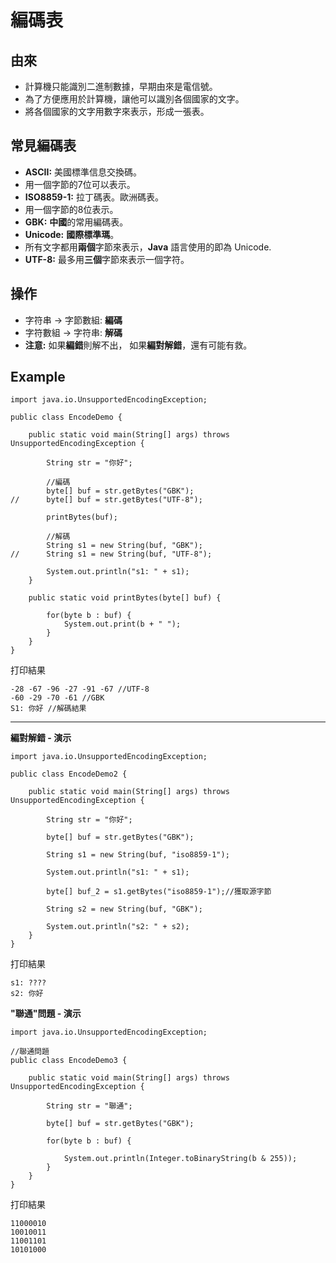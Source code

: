 # 編碼表

## 由來
- 計算機只能識別二進制數據，早期由來是電信號。
- 為了方便應用於計算機，讓他可以識別各個國家的文字。
- 將各個國家的文字用數字來表示，形成一張表。

## 常見編碼表
- **ASCII:**  美國標準信息交換碼。
 - 用一個字節的7位可以表示。
- **ISO8859-1:** 拉丁碼表。歐洲碼表。
 - 用一個字節的8位表示。
- **GBK:** **中國**的常用編碼表。
- **Unicode:** **國際標準瑪**。
 - 所有文字都用**兩個**字節來表示，**Java** 語言使用的即為 Unicode.
- **UTF-8:** 最多用**三個**字節來表示一個字符。

## 操作
- 字符串 -> 字節數組: **編碼**
- 字符數組 -> 字符串: **解碼**
- **注意:** 如果**編錯**則解不出，
            如果**編對解錯**，還有可能有救。

## Example
```
import java.io.UnsupportedEncodingException;

public class EncodeDemo {

	public static void main(String[] args) throws UnsupportedEncodingException {
		
		String str = "你好";
		
		//編碼
		byte[] buf = str.getBytes("GBK");
//		byte[] buf = str.getBytes("UTF-8");
		
		printBytes(buf);
		
		//解碼
		String s1 = new String(buf, "GBK");
//		String s1 = new String(buf, "UTF-8");
		
		System.out.println("s1: " + s1);
	}

	public static void printBytes(byte[] buf) {

		for(byte b : buf) {
			System.out.print(b + " ");
		}
	}
}
```
打印結果
```
-28 -67 -96 -27 -91 -67 //UTF-8
-60 -29 -70 -61 //GBK
S1: 你好 //解碼結果
```
---

**編對解錯 - 演示**
```
import java.io.UnsupportedEncodingException;

public class EncodeDemo2 {

	public static void main(String[] args) throws UnsupportedEncodingException {

		String str = "你好";
		
		byte[] buf = str.getBytes("GBK");
		
		String s1 = new String(buf, "iso8859-1");
		
		System.out.println("s1: " + s1);
		
		byte[] buf_2 = s1.getBytes("iso8859-1");//獲取源字節
		
		String s2 = new String(buf, "GBK");
		
		System.out.println("s2: " + s2);
	}
}
```
打印結果
```
s1: ????
s2: 你好
```

**"聯通"問題 - 演示**
```
import java.io.UnsupportedEncodingException;

//聯通問題
public class EncodeDemo3 {

	public static void main(String[] args) throws UnsupportedEncodingException {

		String str = "聯通";
		
		byte[] buf = str.getBytes("GBK");
		
		for(byte b : buf) {
			
			System.out.println(Integer.toBinaryString(b & 255));
		}
	}
}
```
打印結果
```
11000010
10010011
11001101
10101000
```
